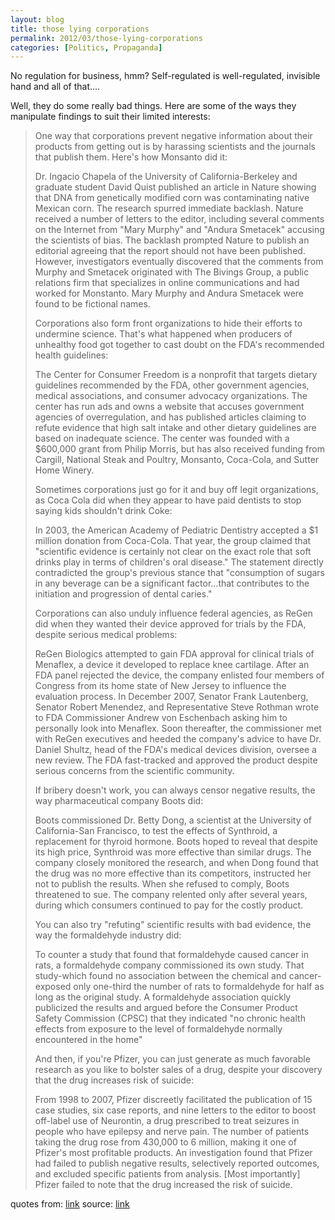 ```yaml
---
layout: blog
title: those lying corporations
permalink: 2012/03/those-lying-corporations
categories: [Politics, Propaganda]
---
```


No regulation for business, hmm? Self-regulated is well-regulated, invisible hand and all of that....

Well, they do some really bad things. Here are some of the ways they manipulate findings to suit their limited interests:



<blockquote>One way that corporations prevent negative information about their products from getting out is by harassing scientists and the journals that publish them. Here's how Monsanto did it:

Dr. Ingacio Chapela of the University of California-Berkeley and graduate student David Quist published an article in Nature showing that DNA from genetically modified corn was contaminating native Mexican corn. The research spurred immediate backlash. Nature received a number of letters to the editor, including several comments on the Internet from "Mary Murphy" and "Andura Smetacek" accusing the scientists of bias. The backlash prompted Nature to publish an editorial agreeing that the report should not have been published. However, investigators eventually discovered that the comments from Murphy and Smetacek originated with The Bivings Group, a public relations firm that specializes in online communications and had worked for Monstanto. Mary Murphy and Andura Smetacek were found to be fictional names.

Corporations also form front organizations to hide their efforts to undermine science. That's what happened when producers of unhealthy food got together to cast doubt on the FDA's recommended health guidelines:

The Center for Consumer Freedom is a nonprofit that targets dietary guidelines recommended by the FDA, other government agencies, medical associations, and consumer advocacy organizations. The center has run ads and owns a website that accuses government agencies of overregulation, and has published articles claiming to refute evidence that high salt intake and other dietary guidelines are based on inadequate science. The center was founded with a $600,000 grant from Philip Morris, but has also received funding from Cargill, National Steak and Poultry, Monsanto, Coca-Cola, and Sutter Home Winery.

Sometimes corporations just go for it and buy off legit organizations, as Coca Cola did when they appear to have paid dentists to stop saying kids shouldn't drink Coke:

In 2003, the American Academy of Pediatric Dentistry accepted a $1 million donation from Coca-Cola. That year, the group claimed that "scientific evidence is certainly not clear on the exact role that soft drinks play in terms of children's oral disease." The statement directly contradicted the group's previous stance that "consumption of sugars in any beverage can be a significant factor…that contributes to the initiation and progression of dental caries."

Corporations can also unduly influence federal agencies, as ReGen did when they wanted their device approved for trials by the FDA, despite serious medical problems:

ReGen Biologics attempted to gain FDA approval for clinical trials of Menaflex, a device it developed to replace knee cartilage. After an FDA panel rejected the device, the company enlisted four members of Congress from its home state of New Jersey to influence the evaluation process. In December 2007, Senator Frank Lautenberg, Senator Robert Menendez, and Representative Steve Rothman wrote to FDA Commissioner Andrew von Eschenbach asking him to personally look into Menaflex. Soon thereafter, the commissioner met with ReGen executives and heeded the company's advice to have Dr. Daniel Shultz, head of the FDA's medical devices division, oversee a new review. The FDA fast-tracked and approved the product despite serious concerns from the scientific community.

If bribery doesn't work, you can always censor negative results, the way pharmaceutical company Boots did:

Boots commissioned Dr. Betty Dong, a scientist at the University of California-San Francisco, to test the effects of Synthroid, a replacement for thyroid hormone. Boots hoped to reveal that despite its high price, Synthroid was more effective than similar drugs. The company closely monitored the research, and when Dong found that the drug was no more effective than its competitors, instructed her not to publish the results. When she refused to comply, Boots threatened to sue. The company relented only after several years, during which consumers continued to pay for the costly product.

You can also try "refuting" scientific results with bad evidence, the way the formaldehyde industry did:

To counter a study that found that formaldehyde caused cancer in rats, a formaldehyde company commissioned its own study. That study-which found no association between the chemical and cancer-exposed only one-third the number of rats to formaldehyde for half as long as the original study. A formaldehyde association quickly publicized the results and argued before the Consumer Product Safety Commission (CPSC) that they indicated "no chronic health effects from exposure to the level of formaldehyde normally encountered in the home"

And then, if you're Pfizer, you can just generate as much favorable research as you like to bolster sales of a drug, despite your discovery that the drug increases risk of suicide:

From 1998 to 2007, Pfizer discreetly facilitated the publication of 15 case studies, six case reports, and nine letters to the editor to boost off-label use of Neurontin, a drug prescribed to treat seizures in people who have epilepsy and nerve pain. The number of patients taking the drug rose from 430,000 to 6 million, making it one of Pfizer's most profitable products. An investigation found that Pfizer had failed to publish negative results, selectively reported outcomes, and excluded specific patients from analysis. [Most importantly] Pfizer failed to note that the drug increased the risk of suicide.</blockquote>

quotes from: <a href="http://axel.me/8r">link</a>
source: <a href="http://axel.me/8q">link</a> 
